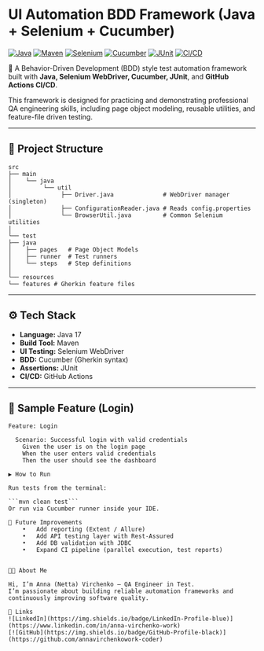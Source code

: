 # UI Automation BDD Framework (Java + Selenium + Cucumber)
[![Java](https://img.shields.io/badge/Java-17-blue.svg)](https://www.oracle.com/java/technologies/javase/jdk17-archive-downloads.html)
[![Maven](https://img.shields.io/badge/Maven-3.9+-brightgreen.svg)](https://maven.apache.org/)
[![Selenium](https://img.shields.io/badge/Selenium-WebDriver-green.svg)](https://www.selenium.dev/)
[![Cucumber](https://img.shields.io/badge/Cucumber-BDD-orange.svg)](https://cucumber.io/)
[![JUnit](https://img.shields.io/badge/JUnit-5-red.svg)](https://junit.org/junit5/)
[![CI/CD](https://img.shields.io/badge/GitHub-Actions-blue.svg)](https://docs.github.com/en/actions)

🚀 A Behavior-Driven Development (BDD) style test automation framework built with **Java, Selenium WebDriver, Cucumber, JUnit**, and **GitHub Actions CI/CD**.  

This framework is designed for practicing and demonstrating professional QA engineering skills, including page object modeling, reusable utilities, and feature-file driven testing.

---

## 📂 Project Structure
```
src
├── main
│    └── java
│         └── util
│              ├── Driver.java              # WebDriver manager (singleton)
│              ├── ConfigurationReader.java # Reads config.properties
│              └── BrowserUtil.java         # Common Selenium utilities
│
└── test
├── java
│    ├── pages   # Page Object Models
│    ├── runner  # Test runners
│    └── steps   # Step definitions
│
└── resources
└── features # Gherkin feature files
```
---

## ⚙️ Tech Stack
- **Language:** Java 17  
- **Build Tool:** Maven  
- **UI Testing:** Selenium WebDriver  
- **BDD:** Cucumber (Gherkin syntax)  
- **Assertions:** JUnit  
- **CI/CD:** GitHub Actions  

---

## 📝 Sample Feature (Login)
```gherkin
Feature: Login

  Scenario: Successful login with valid credentials
    Given the user is on the login page
    When the user enters valid credentials
    Then the user should see the dashboard

▶️ How to Run

Run tests from the terminal:

```mvn clean test```
Or run via Cucumber runner inside your IDE.

📌 Future Improvements
	•	Add reporting (Extent / Allure)
	•	Add API testing layer with Rest-Assured
	•	Add DB validation with JDBC
	•	Expand CI pipeline (parallel execution, test reports)


👩‍💻 About Me

Hi, I’m Anna (Netta) Virchenko – QA Engineer in Test.
I’m passionate about building reliable automation frameworks and continuously improving software quality.

🔗 Links
![LinkedIn](https://img.shields.io/badge/LinkedIn-Profile-blue)](https://www.linkedin.com/in/anna-virchenko-work)
[![GitHub](https://img.shields.io/badge/GitHub-Profile-black)](https://github.com/annavirchenkowork-coder)


